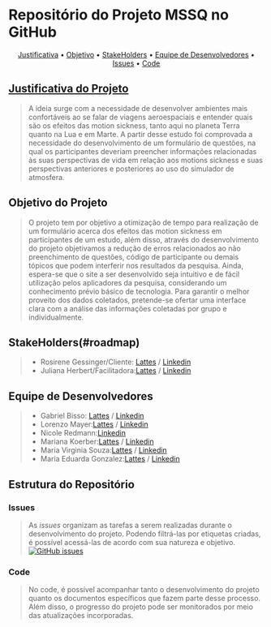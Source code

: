 # Repositório do Projeto MSSQ no GitHub

<p align="center">
 <a href="#JustificativadoProjeto">Justificativa</a> •
 <a href="#roadmap">Objetivo</a> • 
 <a href="#tecnologias">StakeHolders</a> • 
 <a href="#contribuicao">Equipe de Desenvolvedores</a> • 
 <a href="#licenc-a">Issues</a> • 
 <a href="#autor">Code</a>
</p>

## [Justificativa do Projeto](#JustificativadoProjeto)
> A ideia surge com a necessidade de desenvolver ambientes mais confortáveis ao se falar de viagens aeroespaciais e entender quais são os efeitos das motion sickness, tanto aqui no planeta Terra quanto na Lua e em Marte.  A partir desse estudo foi comprovada a necessidade do desenvolvimento de um formulário de questões, na qual os participantes deveriam preencher informações relacionadas às suas perspectivas de vida em relação aos motions sickness e suas perspectivas anteriores e posteriores ao uso do simulador de atmosfera.

## Objetivo do Projeto
> O projeto tem por objetivo a otimização de tempo para realização de um formulário acerca dos efeitos das motion sickness em participantes de um estudo, além disso, através do desenvolvimento do projeto objetivamos a redução de erros relacionados ao não preenchimento de questões, código de participante ou demais tópicos que podem interferir nos resultados da pesquisa. Ainda, espera-se que o site a ser desenvolvido seja intuitivo e de fácil utilização pelos aplicadores da pesquisa, considerando um conhecimento prévio básico de tecnologia. Para garantir o melhor proveito dos dados coletados, pretende-se ofertar uma interface clara com a análise das informações coletadas por grupo e individualmente.

## StakeHolders(#roadmap)
> - Rosirene Gessinger/Cliente: [Lattes](http://lattes.cnpq.br/5099430297454399) / [Linkedin](https://www.linkedin.com/in/rosirene-gessinger-8a0921145/) 
> - Juliana Herbert/Facilitadora:[Lattes](http://lattes.cnpq.br/7180951922379856) / [Linkedin](https://www.linkedin.com/in/julianaherbert/)

## Equipe de Desenvolvedores
> - Gabriel Bisso: [Lattes](http://lattes.cnpq.br/3894471696605510) / [Linkedin](https://www.linkedin.com/in/gabriel-bisso-b28b68272/) 
> - Lorenzo Mayer:[Lattes](http://lattes.cnpq.br/8933469043046812) / [Linkedin](https://www.linkedin.com/in/lorenzomayers/)
> - Nicole Redmann:[Linkedin](https://www.linkedin.com/in/nicole-reidel-redmann-520328274/) 
> - Mariana Koerber:[Lattes](http://lattes.cnpq.br/2780488877714917) / [Linkedin](https://www.linkedin.com/in/marianakoerber/)
> - Maria Virginia Souza:[Lattes](http://lattes.cnpq.br/2220041455052899) / [Linkedin](https://www.linkedin.com/in/maria-virginia-souza-5581b2263/)
> - Maria Eduarda Gonzalez:[Lattes](http://lattes.cnpq.br/5611144317721014) / [Linkedin](https://www.linkedin.com/in/meagonzalez/)


## Estrutura do Repositório
### Issues
> As *issues* organizam as tarefas a serem realizadas durante o desenvolvimento do projeto. Podendo filtrá-las por etiquetas criadas, é possível acessá-las de acordo com sua natureza e objetivo.
> [![GitHub issues](https://img.shields.io/github/issues/Naereen/StrapDown.js.svg)](https://GitHub.com/Naereen/StrapDown.js/issues/)

### Code
> No code, é possível acompanhar tanto o desenvolvimento do projeto quanto os documentos específicos que fazem parte desse processo. Além disso, o progresso do projeto pode ser monitorados por meio das atualizações incorporadas.
